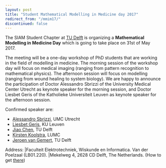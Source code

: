 ```yaml
---
layout: post
title: "Student Mathematical Modelling in Medicine day 2017"
redirect_from: "/mmim17/"
discontinued: false
---
```


The SIAM Student Chapter at [TU Delft] is organizing a **Mathematical Modelling in Medicine Day** which is going to take place on 31st of May 2017.

The meeting will be a one-day workshop of PhD students that are working in the field of modelling in medicine. The morning session of the workshop day will focus on medical imaging (ranging from pattern recognition to mathematical physics). The afternoon session will focus on modelling (ranging from wound healing to system biology). 
We are happy to announce the participation of Doctor Alessandro Sbrizzi of the University Medical Center Utrecht as keynote speaker for the morning session, and Doctor Liesbet Geris of the Katholieke Universiteit Leuven as keynote speaker for the afternoon session.

Confirmed speaker are:

* [Alessandro Sbrizzi], UMC Utrecht
* [Liesbet Geris], KU Leuven
* [Jiao Chen], TU Delft
* [Kirsten Koolstra], LUMC
* [Jeroen van Gemert], TU Delft

Address: |Faculteit Elektrotechniek, Wiskunde en Informatica. Van der Poelzaal (LB01.220).
         |Mekelweg 4, 2628 CD  Delft, The Netherlands. (How to get [there])

[mail sscdelft]: mailto:SIAMSC-EWI@tudelft.nl
[there]: http://www.ewi.tudelft.nl/en/the-faculty/contact/
[TU Delft]: http://tudelft.nl/
[Alessandro Sbrizzi]: https://www.linkedin.com/in/alessandro-sbrizzi-b444507/?ppe=1
[Liesbet Geris]: https://www.kuleuven.be/wieiswie/nl/person/00035945
[Jiao Chen]: http://www.ewi.tudelft.nl/over-de-faculteit/afdelingen/toegepaste-wiskunde/numerieke-wiskunde/mensen/phd-studenten/j-chen/
[Kirsten Koolstra]: https://www.lumc.nl/org/radiologie/medewerkers/kkoolstra
[Jeroen van Gemert]: http://cas.tudelft.nl/People/bio.php?id=336
